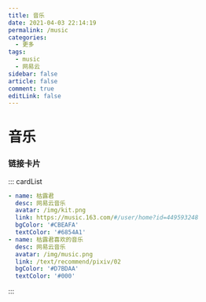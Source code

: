 ```yaml
---
title: 音乐
date: 2021-04-03 22:14:19
permalink: /music
categories:
  - 更多
tags:
  - music
  - 网易云
sidebar: false
article: false
comment: true
editLink: false
---
```

# 音乐

<Meting auto="https://music.163.com/#/playlist?id=649223692"/>

### 链接卡片
::: cardList
```yaml
- name: 枯露君
  desc: 网易云音乐
  avatar: /img/kit.png
  link: https://music.163.com/#/user/home?id=449593248
  bgColor: '#CBEAFA'
  textColor: '#6854A1'
- name: 枯露君喜欢的音乐
  desc: 网易云音乐
  avatar: /img/music.png
  link: /text/recommend/pixiv/02
  bgColor: '#D7BDAA'
  textColor: '#000'
```
:::